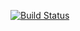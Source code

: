 [![Build Status](https://travis-ci.org/magomedgadjiev/Sort_file.svg?branch=master)](https://travis-ci.org/magomedgadjiev/Sort_file)

